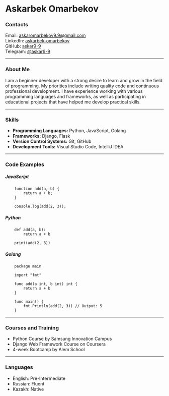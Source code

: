 

# Askarbek Omarbekov

### Сontacts

Email: askaromarbekov9.9@gmail.com  
LinkedIn: [askarbek-omarbekov](www.linkedin.com/in/askarbek-omarbekov)  
GitHub: [askar9-9](https://github.com/askar9-9)  
Telegram: [@askar9-9](https://t.me/askar9_9)  

---

### About Me
I am a beginner developer with a strong desire to learn and grow in the field of programming. My priorities include writing quality code and continuous professional development. I have experience working with various programming languages and frameworks, as well as participating in educational projects that have helped me develop practical skills.

---

### Skills
- **Programming Languages:** Python, JavaScript, Golang
- **Frameworks:** Django, Flask
- **Version Control Systems:** Git, GitHub
- **Development Tools:** Visual Studio Code, IntelliJ IDEA

---

### Code Examples

##### JavaScript
```
    function add(a, b) {
        return a + b;
    }
    
    console.log(add(2, 3));
```

##### Python
```
    def add(a, b):
        return a + b
        
    print(add(2, 3))
```

##### Golang
```
    package main

    import "fmt"
    
    func add(a int, b int) int {
        return a + b
    }
    
    func main() {
        fmt.Println(add(2, 3)) // Output: 5
    }
```

---

### Courses and Training
- Python Course by Samsung Innovation Campus
- Django Web Framework Course on Coursera
- 4-week Bootcamp by Alem School

---

### Languages
- English: Pre-Intermediate
- Russian: Fluent
- Kazakh: Native